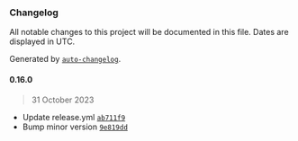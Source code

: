 ### Changelog

All notable changes to this project will be documented in this file. Dates are displayed in UTC.

Generated by [`auto-changelog`](https://github.com/CookPete/auto-changelog).

#### 0.16.0

> 31 October 2023

- Update release.yml [`ab711f9`](https://github.com/cristian-rincon/pymetasnap/commit/ab711f9782ce93aeef7a02e7c0325c6caf9a3847)
- Bump minor version [`9e819dd`](https://github.com/cristian-rincon/pymetasnap/commit/9e819dd678c83e6b39c99c1079a6a977bfbdc010)
